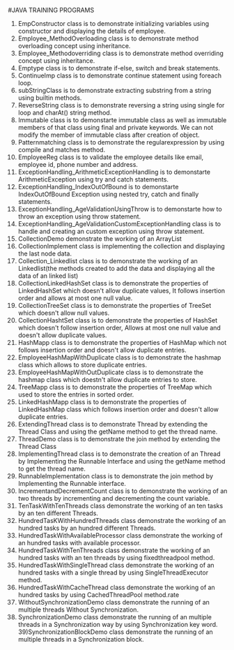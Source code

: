 #JAVA TRAINING PROGRAMS
1) EmpConstructor class is to demonstrate initializing variables using constructor and displaying the details of employee.
2) Employee_MethodOverloading class is to demonstrate method overloading concept using inheritance.
3) Employee_Methodoverriding class is to demonstrate method overriding concept using inheritance.
4) Emptype class is to demonstrate if-else, switch and break statements.
5) ContinueImp class is to demonstrate continue statement using foreach loop.
6) subStringClass is to demonstrate extracting substring from a string using builtin methods.
7) ReverseString class is to demonstrate reversing a string using single for loop and charAt() string method.
8) Immutable class is to demonstarte immutable class as well as immutable members of that class using final and private keywords.
     We can not modify the member of immutable class after creation of object.
9) Patternmatching class is to demonstrate the regularexpression by using compile and matches method.
10) EmployeeReg class is to validate the employee details like email, employee id, phone number and address.
11) ExceptionHandling_ArithmeticExceptionHandling is to demonstarte ArithmeticException using try and catch statements.
12) ExceptionHandling_IndexOutOfBound is to demonstarte IndexOutOfBound Exception using nested try, catch and finally statements.
13) ExceptionHandling_AgeValidationUsingThrow is to demonstarte how to throw an exception using throw statement.
14) ExceptionHandling_AgeValidationCustomExceptionHandling class is to handle and creating an custom exception using throw statement.
15) CollectionDemo demonstrate the working of an ArrayList
16) CollectionImplement class is implementing the collection and displaying the last node data.
17) Collection_Linkedlist class is to demonstrate the working of an Linkedlist(the methods created to add the data and displaying all the data of an linked list)
18) CollectionLinkedHashSet class is to demonstrate the properties of LinkedHashSet which doesn't allow duplicate values, It follows insertion order and allows at most one null value.
19) CollectionTreeSet class is to demonstrate the properties of TreeSet which doesn't allow null values.
20) CollectionHashtSet class is to demonstrate the properties of HashSet which doesn't follow insertion order, Allows at most one null value and doesn't allow duplicate values.
21) HashMapp class is to demonstrate the properties of HashMap which not follows insertion order and doesn't allow duplicate entries.
22) EmployeeHashMapWithDuplicate class is to demonstrate the hashmap class which allows to store duplicate entries.
23) EmployeeHashMapWithOutDuplicate class is to demonstrate the hashmap class which doestn't allow duplicate entries to store.
24) TreeMapp class is to demonstrate the properties of TreeMap which used to store the entries in sorted order.
25) LinkedHashMapp class is to demonstrate the properties of LinkedHashMap class which follows insertion order and doesn't allow duplicate entries.
26) ExtendingThread class is to demonstrate Thread by extending the Thread Class and using the getName method to get the thread name.
27) ThreadDemo class is to demonstrate the join method by extending the Thread Class
28) ImplementingThread class is to demonstrate the creation of an Thread by Implementing the Runnable Interface and using the getName method to get the thread name.
29) RunnableImplementation class is to demonstrate the join method by Implementing the Runnable interface.
30) IncrementandDecrementCount class is to demonstrate the working of an two threads by incrementing and decrementing the count variable.
31) TenTaskWithTenThreads class demonstrate the working of an ten tasks by an ten different Threads.
32) HundredTasKWithHundredThreads class demonstrate the working of an hundred tasks by an hundred different Threads.
33) HundredTaskWithAvailableProcessor class demonstrate the working of an hundred tasks with available processor.
34) HundredTaskWithTenThreads class demonstrate the working of an hundred tasks with an ten threads by using fixedthreadpool method.
35) HundredTaskWithSingleThread class demonstrate the working of an hundred tasks with a single thread by using SingleThreadExecutor method.
36) HundredTaskWithCacheThread class demonstrate the working of an hundred tasks by using CachedThreadPool method.rate 
37) WithoutSynchronizationDemo class demonstrate the running of an multiple threads Without Synchronization.
38) SynchronizationDemo class demonstrate the running of an multiple threads in a Synchronization way by using Synchronization key word.
39)SynchronizationBlockDemo class demonstrate the running of an multiple threads in a Synchronization block.
